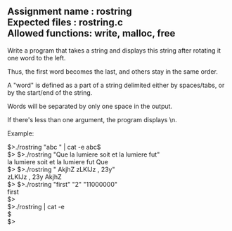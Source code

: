Assignment name  : rostring  
Expected files   : rostring.c  
Allowed functions: write, malloc, free  
--------------------------------------------------------------------------------

Write a program that takes a string and displays this string after rotating it
one word to the left.

Thus, the first word becomes the last, and others stay in the same order.

A "word" is defined as a part of a string delimited either by spaces/tabs, or
by the start/end of the string.

Words will be separated by only one space in the output.

If there's less than one argument, the program displays \n.

Example:   

$>./rostring "abc   " | cat -e  
abc$    
$>
$>./rostring "Que la      lumiere soit et la lumiere fut"   
la lumiere soit et la lumiere fut Que  
$>
$>./rostring "     AkjhZ zLKIJz , 23y"  
zLKIJz , 23y AkjhZ   
$>
$>./rostring "first" "2" "11000000"  
first    
$>  
$>./rostring | cat -e    
$   
$>   
  
